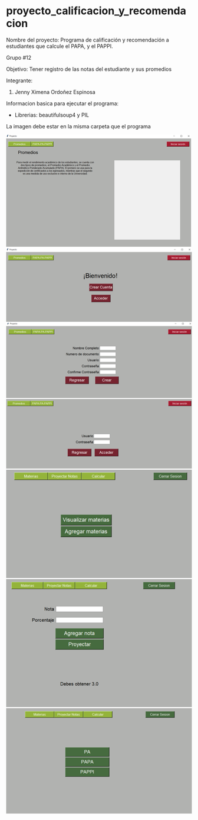 # proyecto_calificacion_y_recomendacion
Nombre del proyecto: Programa de calificación y recomendación a estudiantes que calcule el PAPA, y el PAPPI.

Grupo #12

Objetivo: Tener registro de las notas del estudiante y sus promedios

Integrante:
1. Jenny Ximena Ordoñez Espinosa

Informacion basica para ejecutar el programa:
- Librerias: beautifulsoup4 y PIL

La imagen debe estar en la misma carpeta que el programa


![Imagen 1](/images/1.png)
![Imagen 2](/images/2.png)
![Imagen 3](/images/3.png)
![Imagen 4](/images/4.png)
![Imagen 5](/images/5.png)
![Imagen 6](/images/6.png)
![Imagen 7](/images/7.png)

